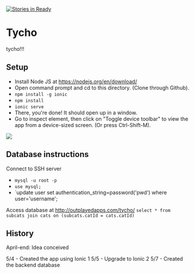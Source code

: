 [![Stories in Ready](https://badge.waffle.io/epicfaace/Tycho.png?label=ready&title=Ready)](https://waffle.io/epicfaace/Tycho)
# Tycho
tycho!!!

## Setup
- Install Node JS at https://nodejs.org/en/download/
- Open command prompt and cd to this directory. (Clone through Github).
- `npm install -g ionic`
- `npm install`
- `ionic serve`
- There, you're done! It should open up in a window.
- Go to inspect element, then click on "Toggle device toolbar" to view the app from a device-sized screen. (Or press Ctrl-Shift-M).
<img src="http://i.imgur.com/inZjBKJ.png">

## Database instructions
Connect to SSH server
- `mysql -u root -p`
- `use mysql; `
- `update user set authentication_string=password('pwd') where user='username';

Access database at http://outplayedapps.com/tycho/
`select * from subcats join cats on (subcats.catId = cats.catId)`

## History
April-end: Idea conceived

5/4 - Created the app using Ionic 1 
5/5 - Upgrade to Ionic 2
5/7 - Created the backend database
